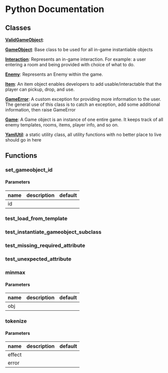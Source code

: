 # Python Documentation

## Classes

**[ValidGameObject](ValidGameObject.md)**: 

**[GameObject](GameObject.md)**: Base class to be used for all in-game instantiable objects 

**[Interaction](Interaction.md)**: Represents an in-game interaction. For example: a user entering a room and being provided with choice of what to do. 

**[Enemy](Enemy.md)**: Represents an Enemy within the game.   


**[Item](Item.md)**: An item object enables developers to add usable/interactable that the player can pickup, drop, and use.   


**[GameError](GameError.md)**: A custom exception for providing more information to the user. The general use of this class is to catch an exception, add some additional information, then raise GameError 

**[Game](Game.md)**: A Game object is an instance of one entire game. It keeps track of all enemy templates, rooms, items, player info, and so on. 

**[YamlUtil](YamlUtil.md)**: a static utility class, all utility functions with no better place to live should go in here 


## Functions

### set_gameobject_id



#### Parameters
name | description | default
--- | --- | ---
id |  | 





### test_load_from_template







### test_instantiate_gameobject_subclass







### test_missing_required_attribute







### test_unexpected_attribute







### minmax



#### Parameters
name | description | default
--- | --- | ---
obj |  | 





### tokenize



#### Parameters
name | description | default
--- | --- | ---
effect |  | 
error |  | 




